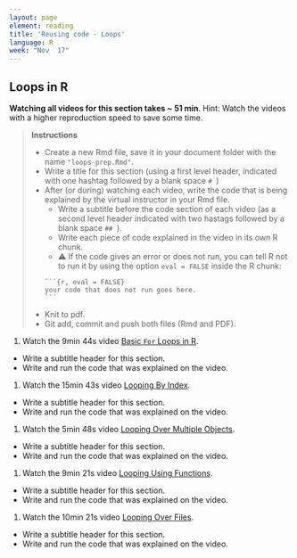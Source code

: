 ```yaml
---
layout: page
element: reading
title: 'Reusing code - Loops'
language: R
week: "Nov  17"
---
```


## Loops in R

**Watching all videos for this section takes ~ 51 min**.
Hint: Watch the videos with a higher reproduction speed to save some time.

<!-- Videos from https://datacarpentry.org/semester-biology/lessons/R-iteration-2/ -->

> **Instructions**
>
> - Create a new Rmd file, save it in your document folder with the name `"loops-prep.Rmd"`.
> - Write a title for this section (using a first level header, indicated with one hashtag followed by a blank space `# `)
> - After (or during) watching each video, write the code that is being explained by the virtual instructor in your Rmd file.
>   - Write a subtitle before the code section of each video (as a second level header indicated with two hastags followed by a blank space `## `).
>   - Write each piece of code explained in the video in its own R chunk.
>   - ⚠️ If the code gives an error or does not run, you can tell R not to run it by using the option `eval = FALSE` inside the R chunk:
>   ````
>   ```{r, eval = FALSE}
>   your code that does not run goes here.
>   ```
>   ````
> - Knit to pdf.
> - Git add, commit and push both files (Rmd and PDF).


1. Watch the 9min 44s video [Basic `For` Loops in R](https://youtu.be/qeWSTeFyg6U).
  - Write a subtitle header for this section.
  - Write and run the code that was explained on the video.
1. Watch the 15min 43s video [Looping By Index](https://youtu.be/vWj5rypEZ4U).
  - Write a subtitle header for this section.
  - Write and run the code that was explained on the video.
1. Watch the 5min 48s video [Looping Over Multiple Objects](https://youtu.be/7Wnb2lf1KFM).
  - Write a subtitle header for this section.
  - Write and run the code that was explained on the video.
1. Watch the 9min 21s video [Looping Using Functions](https://youtu.be/_QEFnQ2yOSQ).
  - Write a subtitle header for this section.
  - Write and run the code that was explained on the video.
1. Watch the 10min 21s video [Looping Over Files](https://youtu.be/4-uWgh5kDSc).
  - Write a subtitle header for this section.
  - Write and run the code that was explained on the video.
